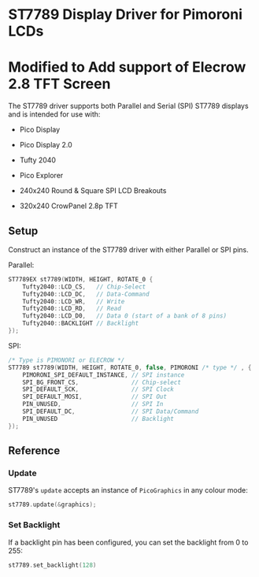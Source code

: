 # ST7789 Display Driver for Pimoroni LCDs <!-- omit in toc -->
# Modified to Add support of Elecrow 2.8 TFT Screen

The ST7789 driver supports both Parallel and Serial (SPI) ST7789 displays and is intended for use with:

* Pico Display
* Pico Display 2.0
* Tufty 2040
* Pico Explorer
* 240x240 Round & Square SPI LCD Breakouts

* 320x240 CrowPanel 2.8p TFT

## Setup

Construct an instance of the ST7789 driver with either Parallel or SPI pins.

Parallel:

```c++
ST7789EX st7789(WIDTH, HEIGHT, ROTATE_0 {
    Tufty2040::LCD_CS,   // Chip-Select
    Tufty2040::LCD_DC,   // Data-Command
    Tufty2040::LCD_WR,   // Write
    Tufty2040::LCD_RD,   // Read
    Tufty2040::LCD_D0,   // Data 0 (start of a bank of 8 pins)
    Tufty2040::BACKLIGHT // Backlight
});
```

SPI:

```c++
/* Type is PIMONORI or ELECROW */
ST7789 st7789(WIDTH, HEIGHT, ROTATE_0, false, PIMORONI /* type */ , {
    PIMORONI_SPI_DEFAULT_INSTANCE, // SPI instance
    SPI_BG_FRONT_CS,               // Chip-select
    SPI_DEFAULT_SCK,               // SPI Clock
    SPI_DEFAULT_MOSI,              // SPI Out
    PIN_UNUSED,                    // SPI In
    SPI_DEFAULT_DC,                // SPI Data/Command
    PIN_UNUSED                     // Backlight
});
```

## Reference

### Update

ST7789's `update` accepts an instance of `PicoGraphics` in any colour mode:

```c++
st7789.update(&graphics);
```

### Set Backlight

If a backlight pin has been configured, you can set the backlight from 0 to 255:

```c++
st7789.set_backlight(128)
```